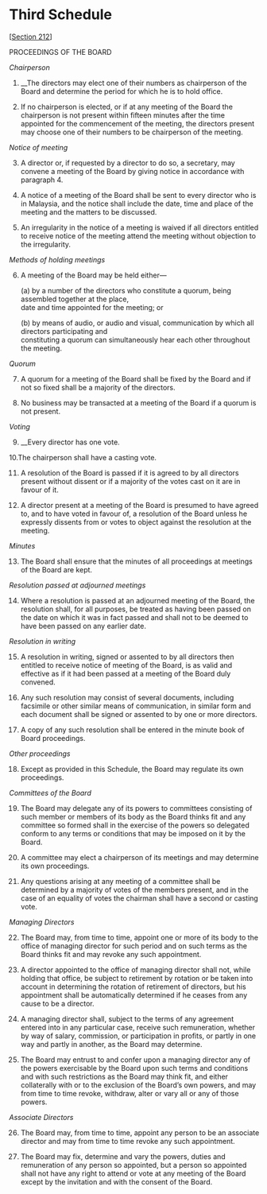 # Third Schedule

\[[Section 212](../../../part-3-management-of-company/division-2-members-directors-and-officers-of-companies/subdivision-3-directors-duties-and-responsibilities/section-212.-proceedings-of-board.md)\] 

PROCEEDINGS OF THE BOARD

_Chairperson_

1. __The directors may elect one of their numbers as chairperson of the Board and determine the period for which he is to hold office.

2. If no chairperson is elected, or if at any meeting of the Board the chairperson is not present within fifteen minutes after the time appointed for the commencement of the meeting, the directors present may choose one of their numbers to be chairperson of the meeting.

_Notice of meeting_

3. A director or, if requested by a director to do so, a secretary, may convene a meeting of the Board by giving notice in accordance with paragraph 4.

4. A notice of a meeting of the Board shall be sent to every director who is in Malaysia, and the notice shall include the date, time and place of the meeting and the matters to be discussed.

5. An irregularity in the notice of a meeting is waived if all directors entitled to receive notice of the meeting attend the meeting without objection to the irregularity.

_Methods of holding meetings_

6. A meeting of the Board may be held either—

     \(a\)  by a number of the directors who constitute a quorum, being assembled together at the place,          
     date and time appointed for the meeting; or          

     \(b\)  by means of audio, or audio and visual, communication by which all directors participating and   
     constituting a quorum can simultaneously hear each other throughout the meeting.

_Quorum_

7. A quorum for a meeting of the Board shall be fixed by the Board and if not so fixed shall be a majority of the directors.

8. No business may be transacted at a meeting of the Board if a quorum is not present.

_Voting_

9. __Every director has one vote.

10.The chairperson shall have a casting vote.

11. A resolution of the Board is passed if it is agreed to by all directors present without dissent or if a majority of the votes cast on it are in favour of it.

12. A director present at a meeting of the Board is presumed to have agreed to, and to have voted in favour of, a resolution of the Board unless he expressly dissents from or votes to object against the resolution at the meeting.

_Minutes_

13. The Board shall ensure that the minutes of all proceedings at meetings of the Board are kept.

_Resolution passed at adjourned meetings_     

14. Where a resolution is passed at an adjourned meeting of the Board, the resolution shall, for all purposes, be treated as having been passed on the date on which it was in fact passed and shall not to be deemed to have been passed on any earlier date.

_Resolution in writing_

15. A resolution in writing, signed or assented to by all directors then entitled to receive notice of meeting of the Board, is as valid and effective as if it had been passed at a meeting of the Board duly convened.

16. Any such resolution may consist of several documents, including facsimile or other similar means of communication, in similar form and each document shall be signed or assented to by one or more directors.

17. A copy of any such resolution shall be entered in the minute book of Board proceedings.

_Other proceedings_

18. Except as provided in this Schedule, the Board may regulate its own proceedings.

_Committees of the Board_

19. The Board may delegate any of its powers to committees consisting of such member or members of its body as the Board thinks fit and any committee so formed shall in the exercise of the powers so delegated conform to any terms or conditions that may be imposed on it by the Board.

20. A committee may elect a chairperson of its meetings and may determine its own proceedings.

21. Any questions arising at any meeting of a committee shall be determined by a majority of votes of the members present, and in the case of an equality of votes the chairman shall have a second or casting vote.

_Managing Directors_

22. The Board may, from time to time, appoint one or more of its body to the office of managing director for such period and on such terms as the Board thinks fit and may revoke any such appointment.

23. A director appointed to the office of managing director shall not, while holding that office, be subject to retirement by rotation or be taken into account in determining the rotation of retirement of directors, but his appointment shall be automatically determined if he ceases from any cause to be a director.

24. A managing director shall, subject to the terms of any agreement entered into in any particular case, receive such remuneration, whether by way of salary, commission, or participation in profits, or partly in one way and partly in another, as the Board may determine.

25. The Board may entrust to and confer upon a managing director any of the powers exercisable by the Board upon such terms and conditions and with such restrictions as the Board may think fit, and either collaterally with or to the exclusion of the Board’s own powers, and may from time to time revoke, withdraw, alter or vary all or any of those powers. 

_Associate Directors_

26. The Board may, from time to time, appoint any person to be an associate director and may from time to time revoke any such appointment.

27. The Board may fix, determine and vary the powers, duties and remuneration of any person so appointed, but a person so appointed shall not have any right to attend or vote at any meeting of the Board except by the invitation and with the consent of the Board.





